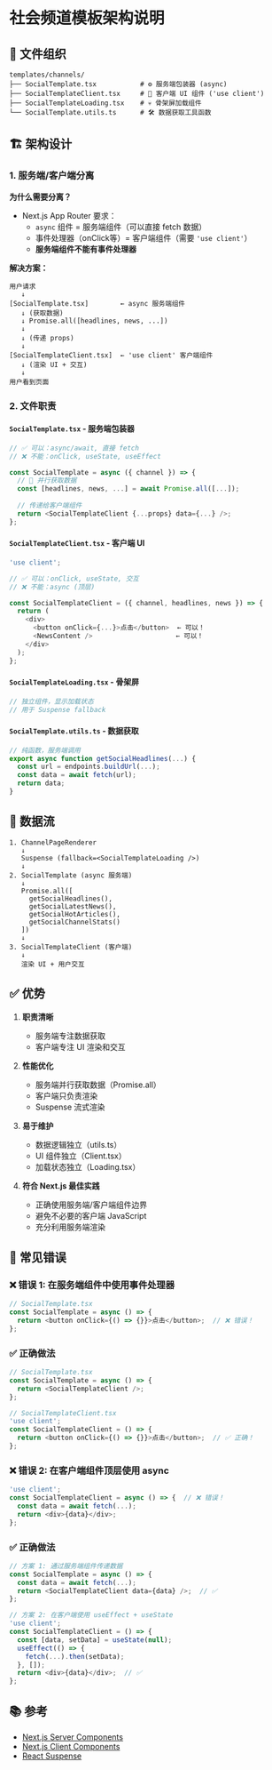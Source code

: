 # 社会频道模板架构说明

## 📁 文件组织

```
templates/channels/
├── SocialTemplate.tsx           # ⚙️ 服务端包装器 (async)
├── SocialTemplateClient.tsx     # 🎨 客户端 UI 组件 ('use client')
├── SocialTemplateLoading.tsx    # 💀 骨架屏加载组件
└── SocialTemplate.utils.ts      # 🛠️ 数据获取工具函数
```

## 🏗️ 架构设计

### 1. 服务端/客户端分离

**为什么需要分离？**
- Next.js App Router 要求：
  - `async` 组件 = 服务端组件（可以直接 fetch 数据）
  - 事件处理器（onClick等）= 客户端组件（需要 `'use client'`）
  - **服务端组件不能有事件处理器**

**解决方案：**
```
用户请求
   ↓
[SocialTemplate.tsx]        ← async 服务端组件
   ↓ (获取数据)
   ↓ Promise.all([headlines, news, ...])
   ↓
   ↓ (传递 props)
   ↓
[SocialTemplateClient.tsx]  ← 'use client' 客户端组件
   ↓ (渲染 UI + 交互)
   ↓
用户看到页面
```

### 2. 文件职责

#### `SocialTemplate.tsx` - 服务端包装器
```typescript
// ✅ 可以：async/await, 直接 fetch
// ❌ 不能：onClick, useState, useEffect

const SocialTemplate = async ({ channel }) => {
  // 🎯 并行获取数据
  const [headlines, news, ...] = await Promise.all([...]);
  
  // 传递给客户端组件
  return <SocialTemplateClient {...props} data={...} />;
};
```

#### `SocialTemplateClient.tsx` - 客户端 UI
```typescript
'use client';

// ✅ 可以：onClick, useState, 交互
// ❌ 不能：async (顶层)

const SocialTemplateClient = ({ channel, headlines, news }) => {
  return (
    <div>
      <button onClick={...}>点击</button>  ← 可以！
      <NewsContent />                     ← 可以！
    </div>
  );
};
```

#### `SocialTemplateLoading.tsx` - 骨架屏
```typescript
// 独立组件，显示加载状态
// 用于 Suspense fallback
```

#### `SocialTemplate.utils.ts` - 数据获取
```typescript
// 纯函数，服务端调用
export async function getSocialHeadlines(...) {
  const url = endpoints.buildUrl(...);
  const data = await fetch(url);
  return data;
}
```

## 🔄 数据流

```
1. ChannelPageRenderer
   ↓
   Suspense (fallback=<SocialTemplateLoading />)
   ↓
2. SocialTemplate (async 服务端)
   ↓
   Promise.all([
     getSocialHeadlines(),
     getSocialLatestNews(),
     getSocialHotArticles(),
     getSocialChannelStats()
   ])
   ↓
3. SocialTemplateClient (客户端)
   ↓
   渲染 UI + 用户交互
```

## ✅ 优势

1. **职责清晰**
   - 服务端专注数据获取
   - 客户端专注 UI 渲染和交互

2. **性能优化**
   - 服务端并行获取数据（Promise.all）
   - 客户端只负责渲染
   - Suspense 流式渲染

3. **易于维护**
   - 数据逻辑独立（utils.ts）
   - UI 组件独立（Client.tsx）
   - 加载状态独立（Loading.tsx）

4. **符合 Next.js 最佳实践**
   - 正确使用服务端/客户端组件边界
   - 避免不必要的客户端 JavaScript
   - 充分利用服务端渲染

## 🚫 常见错误

### ❌ 错误 1: 在服务端组件中使用事件处理器
```typescript
// SocialTemplate.tsx
const SocialTemplate = async () => {
  return <button onClick={() => {}}>点击</button>;  // ❌ 错误！
};
```

### ✅ 正确做法
```typescript
// SocialTemplate.tsx
const SocialTemplate = async () => {
  return <SocialTemplateClient />;
};

// SocialTemplateClient.tsx
'use client';
const SocialTemplateClient = () => {
  return <button onClick={() => {}}>点击</button>;  // ✅ 正确！
};
```

### ❌ 错误 2: 在客户端组件顶层使用 async
```typescript
'use client';
const SocialTemplateClient = async () => {  // ❌ 错误！
  const data = await fetch(...);
  return <div>{data}</div>;
};
```

### ✅ 正确做法
```typescript
// 方案 1: 通过服务端组件传递数据
const SocialTemplate = async () => {
  const data = await fetch(...);
  return <SocialTemplateClient data={data} />;  // ✅
};

// 方案 2: 在客户端使用 useEffect + useState
'use client';
const SocialTemplateClient = () => {
  const [data, setData] = useState(null);
  useEffect(() => {
    fetch(...).then(setData);
  }, []);
  return <div>{data}</div>;  // ✅
};
```

## 📚 参考

- [Next.js Server Components](https://nextjs.org/docs/app/building-your-application/rendering/server-components)
- [Next.js Client Components](https://nextjs.org/docs/app/building-your-application/rendering/client-components)
- [React Suspense](https://react.dev/reference/react/Suspense)

